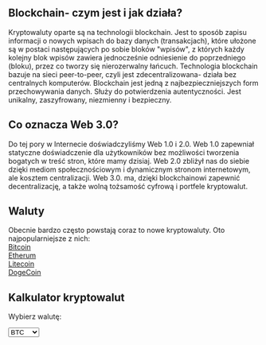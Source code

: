 ## Blockchain- czym jest i jak działa?

Kryptowaluty oparte są na technologii blockchain. Jest to sposób zapisu informacji o nowych wpisach do bazy danych (transakcjach), które ułożone są w postaci następujących po sobie bloków "wpisów", z których każdy kolejny blok wpisów zawiera jednocześnie odniesienie do poprzedniego (bloku), przez co tworzy się nierozerwalny łańcuch. Technologia blockchain bazuje na sieci peer-to-peer, czyli jest zdecentralizowana- działa bez centralnych komputerów. Blockchain jest jedną z najbezpieczniejszych form przechowywania danych. Służy do potwierdzenia autentyczności. Jest unikalny, zaszyfrowany, niezmienny i bezpieczny. 

## Co oznacza Web 3.0?

Do tej pory w Internecie doświadczyliśmy Web 1.0 i 2.0. Web 1.0 zapewniał statyczne doświadczenie dla użytkowników bez możliwości tworzenia bogatych w treść stron, które mamy dzisiaj. Web 2.0 zbliżył nas do siebie dzięki mediom społecznościowym i dynamicznym stronom internetowym, ale kosztem centralizacji. Web 3.0. ma, dzięki blockchainowi zapewnić decentralizację, a także wolną tożsamość cyfrową i portfele kryptowalut.

## Waluty

Obecnie bardzo często powstają coraz to nowe kryptowaluty. Oto najpopularniejsze z nich:<br>
[Bitcoin](https://nowmbb.github.io/Bitcoin/)<br>
[Etherum](url)<br>
[Litecoin](url)<br>
[DogeCoin](url)<br>

## Kalkulator kryptowalut

<label for="cur">Wybierz walutę:</label>

<select name="cur" id="cur">
  <option value="btc">BTC</option>
  <option value="eth">ETH</option>
  <option value="ltc">LTC</option>
  <option value="doge">DOGE</option>
</select>
